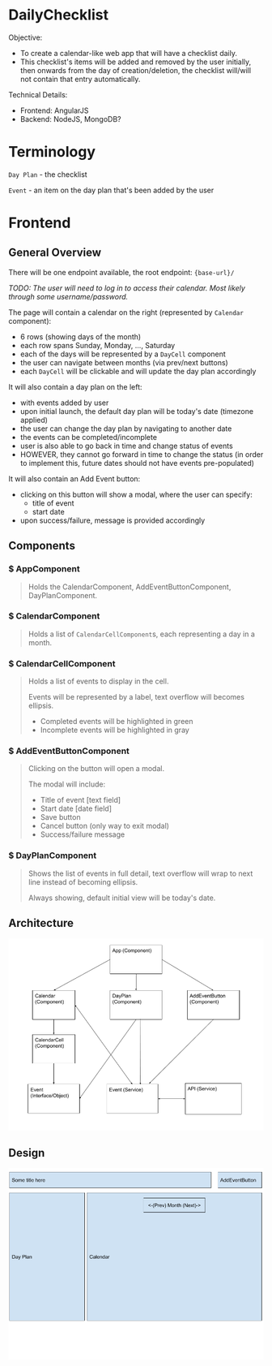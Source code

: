 # DailyChecklist
Objective:
- To create a calendar-like web app that will have a checklist daily.
- This checklist's items will be added and removed by the user initially, then onwards from the day of creation/deletion, the checklist will/will not contain that entry automatically.

Technical Details:
- Frontend: AngularJS
- Backend: NodeJS, MongoDB?

# Terminology
`Day Plan` - the checklist

`Event` - an item on the day plan that's been added by the user

# Frontend
## General Overview
There will be one endpoint available, the root endpoint: `{base-url}/`

*TODO: The user will need to log in to access their calendar. Most likely through some username/password.*

The page will contain a calendar on the right (represented by `Calendar` component):
- 6 rows (showing days of the month)
- each row spans Sunday, Monday, ..., Saturday
- each of the days will be represented by a `DayCell` component
- the user can navigate between months (via prev/next buttons)
- each `DayCell` will be clickable and will update the day plan accordingly

It will also contain a day plan on the left:
- with events added by user
- upon initial launch, the default day plan will be today's date (timezone applied)
- the user can change the day plan by navigating to another date
- the events can be completed/incomplete
- user is also able to go back in time and change status of events
- HOWEVER, they cannot go forward in time to change the status (in order to implement this, future dates should not have events pre-populated)

It will also contain an Add Event button:
- clicking on this button will show a modal, where the user can specify:
    - title of event
    - start date
- upon success/failure, message is provided accordingly

## Components
### $ AppComponent
> Holds the CalendarComponent, AddEventButtonComponent, DayPlanComponent.

### $ CalendarComponent
> Holds a list of `CalendarCellComponent`s, each representing a day in a month.

### $ CalendarCellComponent
> Holds a list of events to display in the cell.
>
> Events will be represented by a label, text overflow will becomes ellipsis.
> - Completed events will be highlighted in green
> - Incomplete events will be highlighted in gray

### $ AddEventButtonComponent
> Clicking on the button will open a modal.
>
> The modal will include:
> - Title of event [text field]
> - Start date [date field]
> - Save button
> - Cancel button (only way to exit modal)
> - Success/failure message

### $ DayPlanComponent
> Shows the list of events in full detail, text overflow will wrap to next line instead of becoming ellipsis.
>
> Always showing, default initial view will be today's date.

## Architecture
![Frontend Architecture](./architecture_frontend.png)

## Design
![Frontend Design](./design_frontend.png)